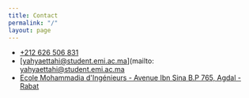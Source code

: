 ```yaml
---
title: Contact
permalink: "/"
layout: page
---
```


* <i class="fa fa-mobile fa-fw"></i> [+212 626 506 831](tel:212626506831)<br>
* <i class="fa fa-envelope-o fa-fw"></i> [yahyaettahi@student.emi.ac.ma](mailto: yahyaettahi@student.emi.ac.ma <br>
* <i class="fa fa-university fa-fw"></i> [Ecole Mohammadia d'Ingénieurs - Avenue Ibn Sina B.P 765, Agdal -Rabat](http://emi.um5.ac.ma/actualites)<br>
